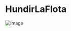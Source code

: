 # HundirLaFlota

![image](https://user-images.githubusercontent.com/80744000/233786479-fe97ca9b-d878-4b17-be08-9b822e3020eb.png)
